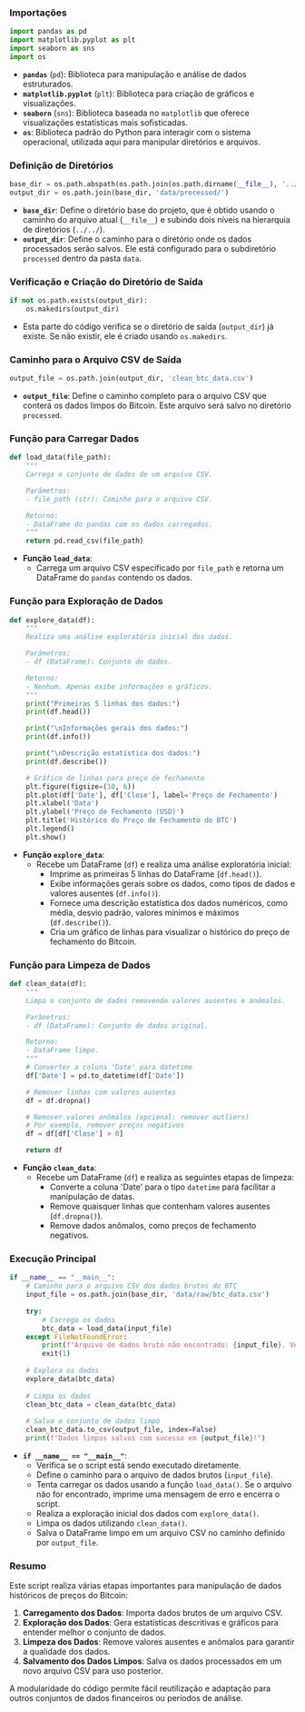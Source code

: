### Importações

```python
import pandas as pd
import matplotlib.pyplot as plt
import seaborn as sns
import os
```

- **`pandas`** (`pd`): Biblioteca para manipulação e análise de dados estruturados.
- **`matplotlib.pyplot`** (`plt`): Biblioteca para criação de gráficos e visualizações.
- **`seaborn`** (`sns`): Biblioteca baseada no `matplotlib` que oferece visualizações estatísticas mais sofisticadas.
- **`os`**: Biblioteca padrão do Python para interagir com o sistema operacional, utilizada aqui para manipular diretórios e arquivos.

### Definição de Diretórios

```python
base_dir = os.path.abspath(os.path.join(os.path.dirname(__file__), '../../'))
output_dir = os.path.join(base_dir, 'data/processed/')
```

- **`base_dir`**: Define o diretório base do projeto, que é obtido usando o caminho do arquivo atual (`__file__`) e subindo dois níveis na hierarquia de diretórios (`../../`).
- **`output_dir`**: Define o caminho para o diretório onde os dados processados serão salvos. Ele está configurado para o subdiretório `processed` dentro da pasta `data`.

### Verificação e Criação do Diretório de Saída

```python
if not os.path.exists(output_dir):
    os.makedirs(output_dir)
```

- Esta parte do código verifica se o diretório de saída (`output_dir`) já existe. Se não existir, ele é criado usando `os.makedirs`.

### Caminho para o Arquivo CSV de Saída

```python
output_file = os.path.join(output_dir, 'clean_btc_data.csv')
```

- **`output_file`**: Define o caminho completo para o arquivo CSV que conterá os dados limpos do Bitcoin. Este arquivo será salvo no diretório `processed`.

### Função para Carregar Dados

```python
def load_data(file_path):
    """
    Carrega o conjunto de dados de um arquivo CSV.

    Parâmetros:
    - file_path (str): Caminho para o arquivo CSV.

    Retorno:
    - DataFrame do pandas com os dados carregados.
    """
    return pd.read_csv(file_path)
```

- **Função `load_data`**:
  - Carrega um arquivo CSV especificado por `file_path` e retorna um DataFrame do `pandas` contendo os dados.

### Função para Exploração de Dados

```python
def explore_data(df):
    """
    Realiza uma análise exploratória inicial dos dados.

    Parâmetros:
    - df (DataFrame): Conjunto de dados.

    Retorno:
    - Nenhum. Apenas exibe informações e gráficos.
    """
    print("Primeiras 5 linhas dos dados:")
    print(df.head())

    print("\nInformações gerais dos dados:")
    print(df.info())

    print("\nDescrição estatística dos dados:")
    print(df.describe())

    # Gráfico de linhas para preço de fechamento
    plt.figure(figsize=(10, 6))
    plt.plot(df['Date'], df['Close'], label='Preço de Fechamento')
    plt.xlabel('Data')
    plt.ylabel('Preço de Fechamento (USD)')
    plt.title('Histórico do Preço de Fechamento do BTC')
    plt.legend()
    plt.show()
```

- **Função `explore_data`**:
  - Recebe um DataFrame (`df`) e realiza uma análise exploratória inicial:
    - Imprime as primeiras 5 linhas do DataFrame (`df.head()`).
    - Exibe informações gerais sobre os dados, como tipos de dados e valores ausentes (`df.info()`).
    - Fornece uma descrição estatística dos dados numéricos, como média, desvio padrão, valores mínimos e máximos (`df.describe()`).
    - Cria um gráfico de linhas para visualizar o histórico do preço de fechamento do Bitcoin.

### Função para Limpeza de Dados

```python
def clean_data(df):
    """
    Limpa o conjunto de dados removendo valores ausentes e anômalos.

    Parâmetros:
    - df (DataFrame): Conjunto de dados original.

    Retorno:
    - DataFrame limpo.
    """
    # Converter a coluna 'Date' para datetime
    df['Date'] = pd.to_datetime(df['Date'])

    # Remover linhas com valores ausentes
    df = df.dropna()

    # Remover valores anômalos (opcional: remover outliers)
    # Por exemplo, remover preços negativos
    df = df[df['Close'] > 0]

    return df
```

- **Função `clean_data`**:
  - Recebe um DataFrame (`df`) e realiza as seguintes etapas de limpeza:
    - Converte a coluna 'Date' para o tipo `datetime` para facilitar a manipulação de datas.
    - Remove quaisquer linhas que contenham valores ausentes (`df.dropna()`).
    - Remove dados anômalos, como preços de fechamento negativos.

### Execução Principal

```python
if __name__ == "__main__":
    # Caminho para o arquivo CSV dos dados brutos do BTC
    input_file = os.path.join(base_dir, 'data/raw/btc_data.csv')
    
    try:
        # Carrega os dados
        btc_data = load_data(input_file)
    except FileNotFoundError:
        print(f"Arquivo de dados bruto não encontrado: {input_file}. Verifique se o script de coleta foi executado corretamente.")
        exit(1)
    
    # Explora os dados
    explore_data(btc_data)
    
    # Limpa os dados
    clean_btc_data = clean_data(btc_data)
    
    # Salva o conjunto de dados limpo
    clean_btc_data.to_csv(output_file, index=False)
    print(f"Dados limpos salvos com sucesso em {output_file}!")
```

- **`if __name__ == "__main__"`**:
  - Verifica se o script está sendo executado diretamente.
  - Define o caminho para o arquivo de dados brutos (`input_file`).
  - Tenta carregar os dados usando a função `load_data()`. Se o arquivo não for encontrado, imprime uma mensagem de erro e encerra o script.
  - Realiza a exploração inicial dos dados com `explore_data()`.
  - Limpa os dados utilizando `clean_data()`.
  - Salva o DataFrame limpo em um arquivo CSV no caminho definido por `output_file`.

### Resumo

Este script realiza várias etapas importantes para manipulação de dados históricos de preços do Bitcoin:
1. **Carregamento dos Dados**: Importa dados brutos de um arquivo CSV.
2. **Exploração dos Dados**: Gera estatísticas descritivas e gráficos para entender melhor o conjunto de dados.
3. **Limpeza dos Dados**: Remove valores ausentes e anômalos para garantir a qualidade dos dados.
4. **Salvamento dos Dados Limpos**: Salva os dados processados em um novo arquivo CSV para uso posterior.

A modularidade do código permite fácil reutilização e adaptação para outros conjuntos de dados financeiros ou períodos de análise.